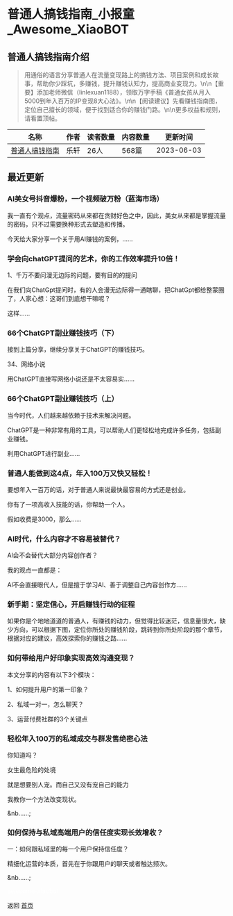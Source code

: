 # 普通人搞钱指南_小报童_Awesome_XiaoBOT

## 普通人搞钱指南介绍
> 用通俗的语言分享普通人在流量变现路上的搞钱方法、项目案例和成长故事，帮助你少踩坑，多赚钱，提升赚钱认知力，提高商业变现力。\n\n【重要】添加老师微信（linlexuan1188），领取万字手稿《普通女孩从月入5000到年入百万的IP变现8大心法》。\n\n【阅读建议】先看赚钱指南图，定位自己擅长的领域，便于找到适合你的赚钱门路。\n\n更多权益和规则，请看置顶帖。  
  


|名称|作者|读者数量|内容数量|更新时间|
|---|---|---|---|---|
|[普通人搞钱指南](https://xiaobot.net/p/linlexuan6688?refer=0b133df9-27dc-423b-8101-639049001c13)|乐轩|26人|568篇|2023-06-03|

## 最近更新
### AI美女号抖音爆粉，一个视频破万粉（蓝海市场）

我一直有个观点，流量密码从来都在贪财好色之中，因此，美女从来都是掌握流量的密码，只不过需要换种形式去塑造和传播。

今天给大家分享一个关于用AI赚钱的案例，......

### 学会向chatGPT提问的艺术，你的工作效率提升10倍！

1、千万不要问漫无边际的问题，要有目的的提问

在我们向ChatGpt提问时，有的人会漫无边际得一通瞎聊，把ChatGpt都给整蒙圈了，人家心想：这哥们到底想干嘛呢？

这样......

### 66个ChatGPT副业赚钱技巧（下）

接到上篇分享，继续分享关于ChatGPT的赚钱技巧。

34、网络小说

用ChatGPT直接写网络小说还是不太容易实......

### 66个ChatGPT副业赚钱技巧（上）

当今时代，人们越来越依赖于技术来解决问题。

ChatGPT是一种非常有用的工具，可以帮助人们更轻松地完成许多任务，包括副业赚钱。

利用ChatGPT进行副业......

### 普通人能做到这4点，年入100万又快又轻松！

要想年入一百万的话，对于普通人来说最快最容易的方式还是创业。

你有了一项高收入技能的话，你帮助一个人。

假如收费是3000，那么......

### AI时代，什么内容才不容易被替代？

Al会不会替代大部分内容创作者？

我的观点一直都是：

Al不会直接眼代人，但是擅于学习Al、善于调整自己内容创作方......

### 新手期：坚定信心，开启赚钱行动的征程

如果你是个地地道道的普通人，有赚钱的动力，但觉得比较迷茫，信息量很大，缺少方向，可以根据下图，定位你所处的赚钱阶段，跳转到你所处阶段的那个章节，根据对应的建议，高效探索你的赚钱之路......

### 如何带给用户好印象实现高效沟通变现？

本文分享的内容有以下3个模块：

1、如何提升用户的第一印象？

2、私域一对一，怎么聊天？

3、运营付费社群的3个关键点

### 轻松年入100万的私域成交与群发售绝密心法

你知道吗？

女生最危险的处境

就是想要别人宠。而自己又没有宠自己的能力

我教你一个方法改变现状。

&nb......;

### 如何保持与私域高端用户的信任度实现长效增收？



一：如何跟私域里的每一个用户保持信任度？



精细化运营的本质，首先在于你跟用户的聊天或者触达频次。

&nb......;


<a href="https://github.com/Reno9527/awesome-xiaobot" style="color: white; text-decoration: none;">awesome-xiaobot</a>

返回 [首页](../README.md)
